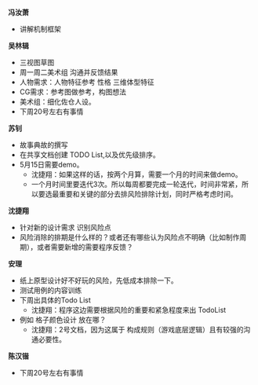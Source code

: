 **冯汝萧**
- 讲解机制框架

**吴林辑**
- 三视图草图
- 周一周二美术组 沟通并反馈结果
- 人物需求：人物特征参考 性格 三维体型特征
- CG需求：参考图做参考，构图想法
- 美术组：细化佐仓人设。
- 下周20号左右有事情

**苏钊**
- 故事典故的撰写
- 在共享文档创建 TODO List,以及优先级排序。
- 5月15日需要demo。
    - 沈捷翔：如果这样的话，按两个月算，需要一个月的时间来做demo。
    - 一个月时间里要迭代3次。所以每周都要完成一轮迭代，时间非常紧，所以要选最重要和关键的部分去排风险排除计划，同时严格考虑时间。
  
**沈捷翔**
- 针对新的设计需求 识别风险点
- 风险消除的排期是什么样的？或者还有哪些认为风险点不明确（比如制作周期），或者需要新增的需要程序反馈？

**安理**
- 纸上原型设计好不好玩的风险，先低成本排除一下。
- 测试用例的内容训练
- 下周出具体的Todo List
  - 沈捷翔：程序这边需要根据风险的重要和紧急程度来出 TodoList
- 例如 格子颜色设计 放在哪？
  - 沈捷翔：2号文档，因为这属于 构成规则（游戏底层逻辑）且有较强的沟通必要性。

**陈汉锴**
- 下周20号左右有事情
